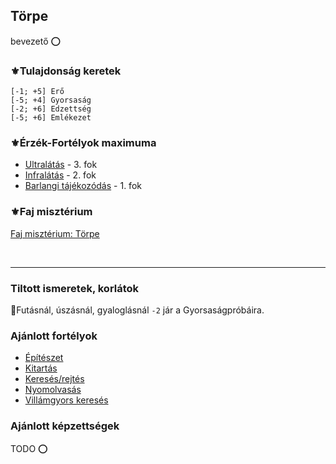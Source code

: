 ## Törpe

bevezető ⭕

### ⚜️Tulajdonság keretek

```
[-1; +5] Erő
[-5; +4] Gyorsaság
[-2; +6] Edzettség
[-5; +6] Emlékezet
```

### ⚜️Érzék-Fortélyok maximuma

- [Ultralátás](../fortelyok.erzekek/ultralatas.md) - 3. fok
- [Infralátás](../fortelyok.erzekek/infralatas.md) - 2. fok
- [Barlangi tájékozódás](../fortelyok.erzekek/barlangi_tajekozodas.md) - 1. fok

### ⚜️Faj misztérium

[Faj misztérium: Törpe](../kepzettsegek.faj.miszterium/faj_miszterium_torpe.md)

<br />

---
### Tiltott ismeretek, korlátok

🔆Futásnál, úszásnál, gyaloglásnál `-2` jár a Gyorsaságpróbáira.

### Ajánlott fortélyok

- [Építészet](../fortelyok.altalanos/epiteszet.md)
- [Kitartás](../fortelyok.altalanos/kitartas.md)
- [Keresés/rejtés](../fortelyok.altalanos/kereses_rejtes.md)
- [Nyomolvasás](../fortelyok.altalanos/nyomolvasas.md)
- [Villámgyors keresés](../fortelyok.altalanos/villamgyors.kereses.md)

### Ajánlott képzettségek

TODO ⭕
